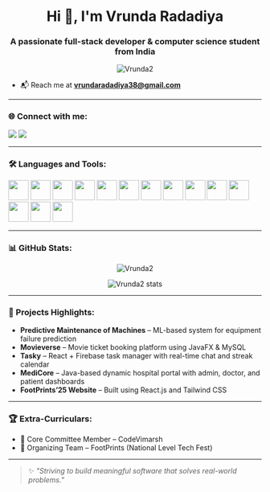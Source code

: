 <h1 align="center">Hi 👋, I'm Vrunda Radadiya</h1>
<h3 align="center">A passionate full-stack developer & computer science student from India</h3>

<p align="center">
  <img src="https://komarev.com/ghpvc/?username=Vrunda2&label=Profile%20views&color=0e75b6&style=flat" alt="Vrunda2" />
</p>

<!-- - 👩‍💻 All of my projects are available at **[My Portfolio](https://github.com/Vrunda2)**  -->
- 📬 Reach me at **vrundaradadiya38@gmail.com**

---

### 🌐 Connect with me:
<p align="left">
  <a href="linkedin.com/in/vrunda-radadiya-8a1a43257" target="_blank"><img src="https://img.shields.io/badge/LinkedIn-blue?style=for-the-badge&logo=linkedin" /></a>
  <a href="mailto:vrundaradadiya38@gmail.com"><img src="https://img.shields.io/badge/Gmail-red?style=for-the-badge&logo=gmail&logoColor=white" /></a>
</p>

---

### 🛠️ Languages and Tools:
<p align="left">
  <img src="https://cdn.jsdelivr.net/gh/devicons/devicon/icons/java/java-original.svg" height="40"/>
  <img src="https://cdn.jsdelivr.net/gh/devicons/devicon/icons/python/python-original.svg" height="40"/>
  <img src="https://cdn.jsdelivr.net/gh/devicons/devicon/icons/c/c-original.svg" height="40"/>
  <img src="https://cdn.jsdelivr.net/gh/devicons/devicon/icons/html5/html5-original.svg" height="40"/>
  <img src="https://cdn.jsdelivr.net/gh/devicons/devicon/icons/css3/css3-original.svg" height="40"/>
  <img src="https://cdn.jsdelivr.net/gh/devicons/devicon/icons/javascript/javascript-original.svg" height="40"/>
  <img src="https://cdn.jsdelivr.net/gh/devicons/devicon/icons/react/react-original.svg" height="40"/>
  <img src="https://cdn.jsdelivr.net/gh/devicons/devicon/icons/nodejs/nodejs-original.svg" height="40"/>
  <img src="https://cdn.jsdelivr.net/gh/devicons/devicon/icons/mysql/mysql-original.svg" height="40"/>
  <img src="https://cdn.jsdelivr.net/gh/devicons/devicon/icons/firebase/firebase-plain.svg" height="40"/>
  <img src="https://cdn.jsdelivr.net/gh/devicons/devicon/icons/oracle/oracle-original.svg" height="40"/>
  <img src="https://cdn.jsdelivr.net/gh/devicons/devicon/icons/github/github-original.svg" height="40"/>
  <img src="https://cdn.jsdelivr.net/gh/devicons/devicon/icons/git/git-original.svg" height="40"/>
  <img src="https://cdn.jsdelivr.net/gh/devicons/devicon/icons/tailwindcss/tailwindcss-plain.svg" height="40"/>
</p>

---

### 📊 GitHub Stats:
<p align="center">
  <img src="https://github-readme-stats.vercel.app/api/top-langs?username=Vrunda2&show_icons=true&locale=en&layout=compact" alt="Vrunda2" />
</p>

<p align="center">
  <img src="https://github-readme-stats.vercel.app/api?username=Vrunda2&show_icons=true&theme=default" alt="Vrunda2 stats" />
</p>

---

### 🚀 Projects Highlights:
- **Predictive Maintenance of Machines** – ML-based system for equipment failure prediction  
- **Movieverse** – Movie ticket booking platform using JavaFX & MySQL  
- **Tasky** – React + Firebase task manager with real-time chat and streak calendar  
- **MediCore** – Java-based dynamic hospital portal with admin, doctor, and patient dashboards  
- **FootPrints’25 Website** – Built using React.js and Tailwind CSS

---

### 🏆 Extra-Curriculars:
- 🧠 Core Committee Member – CodeVimarsh  
- 🎯 Organizing Team – FootPrints (National Level Tech Fest)

---

> ✨ *"Striving to build meaningful software that solves real-world problems."*

